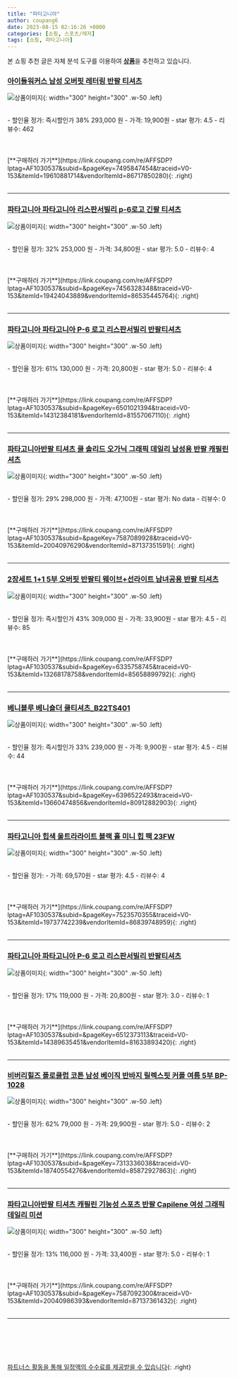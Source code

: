 ```yaml
---
title: "파타고니아"
author: coupang6
date: 2023-08-15 02:16:26 +0800
categories: [쇼핑, 스포츠/레저]
tags: [쇼핑, 파타고니아]
---
```


본 쇼핑 추천 글은 자체 분석 도구를 이용하여 [**상품**](https://link.coupang.com/a/bao1ui)을 추천하고 있습니다.

### [아이들워커스 남성 오버핏 레터링 반팔 티셔츠](https://link.coupang.com/re/AFFSDP?lptag=AF1030537&subid=&pageKey=7495847454&traceid=V0-153&itemId=19610881714&vendorItemId=86717850280)

![상품이미지](https://thumbnail6.coupangcdn.com/thumbnails/remote/230x230ex/image/vendor_inventory/89ba/2e3b35a954dc585b32f07b188231d5058a6358330e395f4b3478fae1f4f0.jpg){: width="300" height="300" .w-50 .left}


<br>
- 할인율 정가: 즉시할인가 38%  293,000   원
- 가격: 19,900원
- star 평가: 4.5
- 리뷰수: 462
<br>
<br>
<br>
<br>
[**구매하러 가기**](https://link.coupang.com/re/AFFSDP?lptag=AF1030537&subid=&pageKey=7495847454&traceid=V0-153&itemId=19610881714&vendorItemId=86717850280){: .right}
<br>
<br>

---

### [파타고니아 파타고니아 리스판서빌리 p-6로고 긴팔 티셔츠](https://link.coupang.com/re/AFFSDP?lptag=AF1030537&subid=&pageKey=7456328348&traceid=V0-153&itemId=19424043889&vendorItemId=86535445764)

![상품이미지](https://thumbnail6.coupangcdn.com/thumbnails/remote/230x230ex/image/vendor_inventory/493d/15407db0c578c7132933f7d886cd521d93e869b8e6e95aa73a90241b45e5.jpg){: width="300" height="300" .w-50 .left}


<br>
- 할인율 정가: 32%  253,000   원
- 가격: 34,800원
- star 평가: 5.0
- 리뷰수: 4
<br>
<br>
<br>
<br>
[**구매하러 가기**](https://link.coupang.com/re/AFFSDP?lptag=AF1030537&subid=&pageKey=7456328348&traceid=V0-153&itemId=19424043889&vendorItemId=86535445764){: .right}
<br>
<br>

---

### [파타고니아 파타고니아 P-6 로고 리스판서빌리 반팔티셔츠](https://link.coupang.com/re/AFFSDP?lptag=AF1030537&subid=&pageKey=6501021394&traceid=V0-153&itemId=14312384181&vendorItemId=81557067110)

![상품이미지](https://thumbnail7.coupangcdn.com/thumbnails/remote/230x230ex/image/vendor_inventory/c506/65dfe25bd4bf233f787f0102ad4e4b6249906dceb17710f77da49f6cc1c6.jpg){: width="300" height="300" .w-50 .left}


<br>
- 할인율 정가: 61%  130,000   원
- 가격: 20,800원
- star 평가: 5.0
- 리뷰수: 4
<br>
<br>
<br>
<br>
[**구매하러 가기**](https://link.coupang.com/re/AFFSDP?lptag=AF1030537&subid=&pageKey=6501021394&traceid=V0-153&itemId=14312384181&vendorItemId=81557067110){: .right}
<br>
<br>

---

### [파타고니아반팔 티셔츠 쿨 솔리드 오가닉 그래픽 데일리 남성용 반팔 캐필린 셔츠](https://link.coupang.com/re/AFFSDP?lptag=AF1030537&subid=&pageKey=7587089928&traceid=V0-153&itemId=20040976290&vendorItemId=87137351591)

![상품이미지](https://thumbnail6.coupangcdn.com/thumbnails/remote/230x230ex/image/vendor_inventory/cb0f/7dc7604acb1a6c5093b318fba86054ab5b7f4abb7792df820b2ad009375b.jpg){: width="300" height="300" .w-50 .left}


<br>
- 할인율 정가: 29%  298,000   원
- 가격: 47,100원
- star 평가: No data
- 리뷰수: 0
<br>
<br>
<br>
<br>
[**구매하러 가기**](https://link.coupang.com/re/AFFSDP?lptag=AF1030537&subid=&pageKey=7587089928&traceid=V0-153&itemId=20040976290&vendorItemId=87137351591){: .right}
<br>
<br>

---

### [2장세트 1+1 5부 오버핏 반팔티 웨이브+선라이트 남녀공용 반팔 티셔츠](https://link.coupang.com/re/AFFSDP?lptag=AF1030537&subid=&pageKey=6335758745&traceid=V0-153&itemId=13268178758&vendorItemId=85658899792)

![상품이미지](https://thumbnail7.coupangcdn.com/thumbnails/remote/230x230ex/image/vendor_inventory/1056/f5e3ed55f4fba6b8d015f42554765125a787ee9b020f74120c7163cf9928.jpg){: width="300" height="300" .w-50 .left}


<br>
- 할인율 정가: 즉시할인가 43%  309,000   원
- 가격: 33,900원
- star 평가: 4.5
- 리뷰수: 85
<br>
<br>
<br>
<br>
[**구매하러 가기**](https://link.coupang.com/re/AFFSDP?lptag=AF1030537&subid=&pageKey=6335758745&traceid=V0-153&itemId=13268178758&vendorItemId=85658899792){: .right}
<br>
<br>

---

### [베니블루 베니숄더 쿨티셔츠_B22TS401](https://link.coupang.com/re/AFFSDP?lptag=AF1030537&subid=&pageKey=6396522493&traceid=V0-153&itemId=13660474856&vendorItemId=80912882903)

![상품이미지](https://thumbnail9.coupangcdn.com/thumbnails/remote/230x230ex/image/vendor_inventory/d6b0/f1bbd095ae5046c6ca7fe5add6601ccc3a2349eb46302e3b06c37b08801e.jpg){: width="300" height="300" .w-50 .left}


<br>
- 할인율 정가: 즉시할인가 33%  239,000   원
- 가격: 9,900원
- star 평가: 4.5
- 리뷰수: 44
<br>
<br>
<br>
<br>
[**구매하러 가기**](https://link.coupang.com/re/AFFSDP?lptag=AF1030537&subid=&pageKey=6396522493&traceid=V0-153&itemId=13660474856&vendorItemId=80912882903){: .right}
<br>
<br>

---

### [파타고니아 힙색 울트라라이트 블랙 홀 미니 힙 팩 23FW](https://link.coupang.com/re/AFFSDP?lptag=AF1030537&subid=&pageKey=7523570355&traceid=V0-153&itemId=19737742239&vendorItemId=86839748959)

![상품이미지](https://thumbnail6.coupangcdn.com/thumbnails/remote/230x230ex/image/vendor_inventory/3698/65363d3454cead2baf11dc13225b465cecd7557146dd1361cafa532f9728.png){: width="300" height="300" .w-50 .left}


<br>
- 할인율 정가: 
- 가격: 69,570원
- star 평가: 4.5
- 리뷰수: 4
<br>
<br>
<br>
<br>
[**구매하러 가기**](https://link.coupang.com/re/AFFSDP?lptag=AF1030537&subid=&pageKey=7523570355&traceid=V0-153&itemId=19737742239&vendorItemId=86839748959){: .right}
<br>
<br>

---

### [파타고니아 파타고니아 P-6 로고 리스판서빌리 반팔티셔츠](https://link.coupang.com/re/AFFSDP?lptag=AF1030537&subid=&pageKey=6512373113&traceid=V0-153&itemId=14389635451&vendorItemId=81633893420)

![상품이미지](https://thumbnail7.coupangcdn.com/thumbnails/remote/230x230ex/image/vendor_inventory/c506/65dfe25bd4bf233f787f0102ad4e4b6249906dceb17710f77da49f6cc1c6.jpg){: width="300" height="300" .w-50 .left}


<br>
- 할인율 정가: 17%  119,000   원
- 가격: 20,800원
- star 평가: 3.0
- 리뷰수: 1
<br>
<br>
<br>
<br>
[**구매하러 가기**](https://link.coupang.com/re/AFFSDP?lptag=AF1030537&subid=&pageKey=6512373113&traceid=V0-153&itemId=14389635451&vendorItemId=81633893420){: .right}
<br>
<br>

---

### [비버리힐즈 폴로클럽 코튼 남성 베이직 반바지 릴렉스핏 커플 여름 5부 BP-1028](https://link.coupang.com/re/AFFSDP?lptag=AF1030537&subid=&pageKey=7313336038&traceid=V0-153&itemId=18740554276&vendorItemId=85872927863)

![상품이미지](https://thumbnail10.coupangcdn.com/thumbnails/remote/230x230ex/image/vendor_inventory/0602/0939e0b91178ae85f83bc8a7b6e107d2e02b5fd60c965ef13455d0dd323f.jpg){: width="300" height="300" .w-50 .left}


<br>
- 할인율 정가: 62%  79,000   원
- 가격: 29,900원
- star 평가: 5.0
- 리뷰수: 2
<br>
<br>
<br>
<br>
[**구매하러 가기**](https://link.coupang.com/re/AFFSDP?lptag=AF1030537&subid=&pageKey=7313336038&traceid=V0-153&itemId=18740554276&vendorItemId=85872927863){: .right}
<br>
<br>

---

### [파타고니아반팔 티셔츠 캐필린 기능성 스포츠 반팔 Capilene 여성 그래픽 데일리 미션](https://link.coupang.com/re/AFFSDP?lptag=AF1030537&subid=&pageKey=7587092300&traceid=V0-153&itemId=20040986393&vendorItemId=87137361432)

![상품이미지](https://thumbnail9.coupangcdn.com/thumbnails/remote/230x230ex/image/vendor_inventory/bd30/264c3b40b4ba3d9c5dc0d078e9feed682d0e13f4690728389d4fa8178dcb.jpg){: width="300" height="300" .w-50 .left}


<br>
- 할인율 정가: 13%  116,000   원
- 가격: 33,400원
- star 평가: 5.0
- 리뷰수: 1
<br>
<br>
<br>
<br>
[**구매하러 가기**](https://link.coupang.com/re/AFFSDP?lptag=AF1030537&subid=&pageKey=7587092300&traceid=V0-153&itemId=20040986393&vendorItemId=87137361432){: .right}
<br>
<br>

---
<br><br><br><br><br> [파트너스 활동을 통해 일정액의 수수료를 제공받을 수 있습니다](https://link.coupang.com/a/bao1ui){: .right}